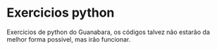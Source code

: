# Exercicios python
 Exercicios de python do Guanabara, os códigos talvez não estarão da melhor forma possivel, mas irão funcionar.
